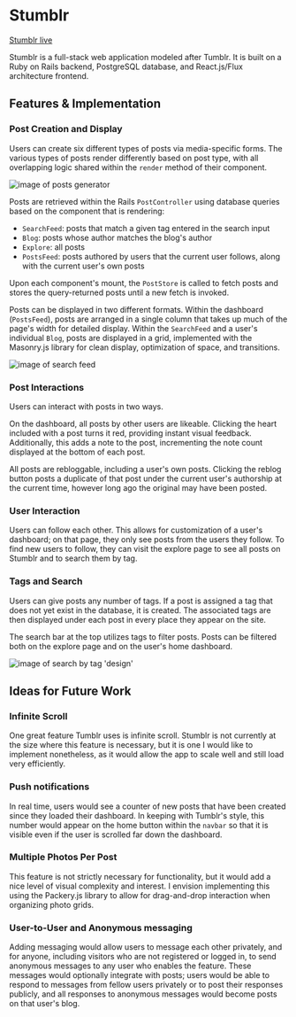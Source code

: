 # Stumblr

[Stumblr live](http://stumblr-.herokuapp.com/)

Stumblr is a full-stack web application modeled after Tumblr.  It is built on a Ruby on Rails backend, PostgreSQL database, and React.js/Flux architecture frontend.


## Features & Implementation

### Post Creation and Display

Users can create six different types of posts via media-specific forms. The various types of posts render differently based on post type, with all overlapping logic shared within the `render` method of their component.

![image of posts generator](https://github.com/quinnleong/stumblr/blob/master/design_docs/generator.png)

Posts are retrieved within the Rails `PostController` using database queries based on the component that is rendering:
  - `SearchFeed`: posts that match a given tag entered in the search input
  - `Blog`: posts whose author matches the blog's author
  - `Explore`: all posts
  - `PostsFeed`: posts authored by users that the current user follows, along with the current user's own posts

Upon each component's mount, the `PostStore` is called to fetch posts and stores the query-returned posts until a new fetch is invoked.

Posts can be displayed in two different formats. Within the dashboard (`PostsFeed`), posts are arranged in a single column that takes up much of the page's width for detailed display. Within the `SearchFeed` and a user's individual `Blog`, posts are displayed in a grid, implemented with the Masonry.js library for clean display, optimization of space, and transitions.

![image of search feed](https://github.com/quinnleong/stumblr/blob/master/design_docs/explore.png)


### Post Interactions

Users can interact with posts in two ways.

On the dashboard, all posts by other users are likeable. Clicking the heart included with a post turns it red, providing instant visual feedback. Additionally, this adds a note to the post, incrementing the note count displayed at the bottom of each post.

All posts are rebloggable, including a user's own posts. Clicking the reblog button posts a duplicate of that post under the current user's authorship at the current time, however long ago the original may have been posted.


### User Interaction

Users can follow each other. This allows for customization of a user's dashboard; on that page, they only see posts from the users they follow. To find new users to follow, they can visit the explore page to see all posts on Stumblr and to search them by tag.


### Tags and Search

Users can give posts any number of tags. If a post is assigned a tag that does not yet exist in the database, it is created. The associated tags are then displayed under each post in every place they appear on the site.

The search bar at the top utilizes tags to filter posts. Posts can be filtered both on the explore page and on the user's home dashboard.

![image of search by tag 'design'](https://github.com/quinnleong/stumblr/blob/master/design_docs/search.png)


## Ideas for Future Work

### Infinite Scroll

One great feature Tumblr uses is infinite scroll. Stumblr is not currently at the size where this feature is necessary, but it is one I would like to implement nonetheless, as it would allow the app to scale well and still load very efficiently.


### Push notifications

In real time, users would see a counter of new posts that have been created since they loaded their dashboard. In keeping with Tumblr's style, this number would appear on the home button within the `navbar` so that it is visible even if the user is scrolled far down the dashboard.


### Multiple Photos Per Post

This feature is not strictly necessary for functionality, but it would add a nice level of visual complexity and interest. I envision implementing this using the Packery.js library to allow for drag-and-drop interaction when organizing photo grids.


### User-to-User and Anonymous messaging

Adding messaging would allow users to message each other privately, and for anyone, including visitors who are not registered or logged in, to send anonymous messages to any user who enables the feature. These messages would optionally integrate with posts; users would be able to respond to messages from fellow users privately or to post their responses publicly, and all responses to anonymous messages would become posts on that user's blog.
